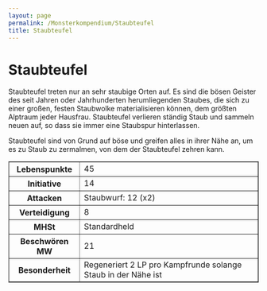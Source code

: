 ```yaml
---
layout: page
permalink: /Monsterkompendium/Staubteufel
title: Staubteufel
---
```


# Staubteufel

Staubteufel treten nur an sehr staubige Orten auf. Es sind die bösen Geister des seit Jahren oder Jahrhunderten herumliegenden Staubes, die sich zu einer großen, festen Staubwolke materialisieren können, dem größten Alptraum jeder Hausfrau. Staubteufel verlieren ständig Staub und sammeln neuen auf, so dass sie immer eine Staubspur hinterlassen.

Staubteufel sind von Grund auf böse und greifen alles in ihrer Nähe an, um es zu Staub zu zermalmen, von dem der Staubteufel zehren kann.

<table border="1" cellpadding="1" cellspacing="1"><tbody><tr><th>Lebenspunkte</th><td>45</td></tr><tr><th>Initiative</th><td>14</td></tr><tr><th>Attacken</th><td>Staubwurf: 12 (x2)</td></tr><tr><th>Verteidigung</th><td>8</td></tr><tr><th>MHSt</th><td>Standardheld</td></tr><tr><th>Beschwören MW</th><td>21</td></tr><tr><th>Besonderheit</th><td>Regeneriert 2 LP pro Kampfrunde solange Staub in der Nähe ist</td></tr></tbody></table>
